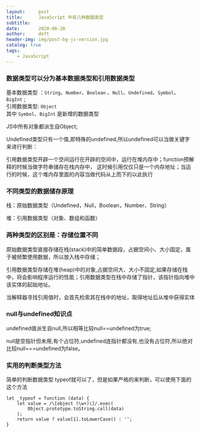```yaml
---
layout:     post
title:      JavaScript 中有几种数据类型
subtitle:  
date:       2020-06-20
author:     deft
header-img: img/post-bg-js-version.jpg
catalog: true
tags:
    - JavaScript
---
```


### 数据类型可以分为**基本数据类型**和**引用数据类型**  
基本数据类型 ：`String`、`Number`、`Boolean` 、`Null`、`Undefined`、`Symbol`、`BigInt` ;  
引用数据类型: `Object`  
其中 `Symbol`、`BigInt` 是新增的数据类型  

JS中所有对象都派生自Object;  

Undefined类型只有一个值,即特殊的undefined,所以undefined可以当做关键字来进行判断：  

引用数据类型开辟一个空间运行在开辟的空间中，运行在堆内存中；function预解释的时候当做字符串储存在栈内存中， 这时候引用仅仅只是一个内存地址；当运行的时候，这个堆内存里面的内容当做代码从上而下的以此执行  

### 不同类型的数据储存原理  
栈：原始数据类型（Undefined，Null，Boolean，Number、String）  

堆：引用数据类型（对象、数组和函数）  




### 两种类型的区别是：存储位置不同  
原始数据类型直接存储在栈(stack)中的简单数据段，占据空间小、大小固定，属于被频繁使用数据，所以放入栈中存储；  

引用数据类型存储在堆(heap)中的对象,占据空间大、大小不固定,如果存储在栈中，将会影响程序运行的性能；引用数据类型在栈中存储了指针，该指针指向堆中该实体的起始地址。  


当解释器寻找引用值时，会首先检索其在栈中的地址，取得地址后从堆中获得实体  

### null与undefined知识点
undefined值派生自null,所以相等比较null==undefined为true;  

null是空指针但未用,有个占位符,undefined连指针都没有,也没有占位符,所以绝对比较null===undefined为false。  

### 实用的判断类型方法
简单的判断数据类型 typeof就可以了，但是如果严格的来判断，可以使用下面的这个方法  

    let _typeof = function (data) {
        let value = /\[object (\w+)\]/.exec(
            Object.prototype.toString.call(data)
        );
        return value ? value[1].toLowerCase() : '';
    }
